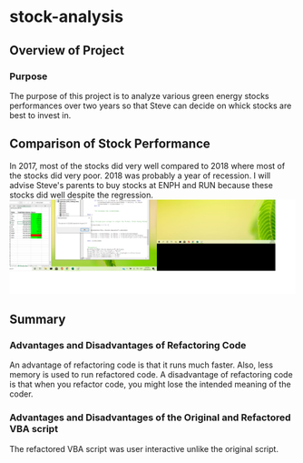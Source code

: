 # stock-analysis
## Overview of Project
### Purpose
The purpose of this project is to analyze various green energy stocks performances over two years so that Steve can decide on whick stocks are best to invest in.

## Comparison of Stock Performance
In 2017, most of the stocks did very well compared to 2018 where most of the stocks did very poor. 2018 was probably a year of recession. I will advise Steve's parents to buy stocks at ENPH and RUN because these stocks did well despite the regression.
![image](https://github.com/Elewekeadanma/stock-analysis/blob/master/Resources/VBA_Challenge_2017.png)
## Summary 
### Advantages and Disadvantages of Refactoring Code
An advantage of refactoring code is that it runs much faster. Also, less memory is used to run refactored code.
A disadvantage of refactoring code is that when you refactor code, you might lose the intended meaning of the coder.

### Advantages and Disadvantages of the Original and Refactored VBA script
The refactored VBA script was user interactive unlike the original script.
